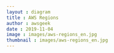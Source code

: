 ```yaml
---
layout : diagram
title : AWS Regions
author : awsgeek
date : 2019-11-04
image : images/aws-regions_en.jpg
thumbnail : images/aws-regions_en.jpg
---
```


